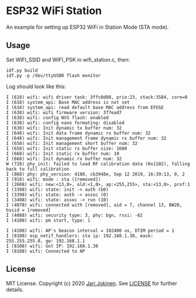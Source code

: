 # ESP32 WiFi Station

An example for setting up ESP32 WiFi in Station Mode (STA mode).

## Usage

Set WIFI_SSID and WIFI_PSK in wifi_station.c, then:

    idf.py build
    idf.py -p /dev/ttyUSB0 flash monitor

Log should look like this:

```
I (618) wifi: wifi driver task: 3ffc0d08, prio:23, stack:3584, core=0
I (618) system_api: Base MAC address is not set
I (618) system_api: read default base MAC address from EFUSE
I (638) wifi: wifi firmware version: 3f7ead7
I (638) wifi: config NVS flash: enabled
I (638) wifi: config nano formating: disabled
I (638) wifi: Init dynamic tx buffer num: 32
I (648) wifi: Init data frame dynamic rx buffer num: 32
I (648) wifi: Init management frame dynamic rx buffer num: 32
I (658) wifi: Init management short buffer num: 32
I (658) wifi: Init static rx buffer size: 1600
I (668) wifi: Init static rx buffer num: 10
I (668) wifi: Init dynamic rx buffer num: 32
W (728) phy_init: failed to load RF calibration data (0x1102), falling back to full calibration
I (868) phy: phy_version: 4180, cb3948e, Sep 12 2019, 16:39:13, 0, 2
I (918) wifi: mode : sta ([removed])
I (2608) wifi: new:<13,0>, old:<1,0>, ap:<255,255>, sta:<13,0>, prof:1
I (3398) wifi: state: init -> auth (b0)
I (3398) wifi: state: auth -> assoc (0)
I (3408) wifi: state: assoc -> run (10)
I (4078) wifi: connected with [removed], aid = 7, channel 13, BW20, bssid = [removed]
I (4088) wifi: security type: 3, phy: bgn, rssi: -62
I (4108) wifi: pm start, type: 1

I (4108) wifi: AP's beacon interval = 102400 us, DTIM period = 1
I (8108) esp_netif_handlers: sta ip: 192.168.1.38, mask: 255.255.255.0, gw: 192.168.1.1
I (8108) wifi: Got IP: 192.168.1.38
I (8108) wifi: Connected to AP
```

## License

MIT License. Copyright (c) 2020 [Jari Jokinen](https://jarijokinen.com).  See
[LICENSE](https://github.com/jarijokinen/esp32-examples/blob/master/LICENSE.txt)
for further details.
